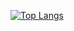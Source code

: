 


[![Top Langs](https://github-readme-stats.vercel.app/api/top-langs/?username=Majentas&layout=compact&theme=dark)](https://github.com/anuraghazra/github-readme-stats)

